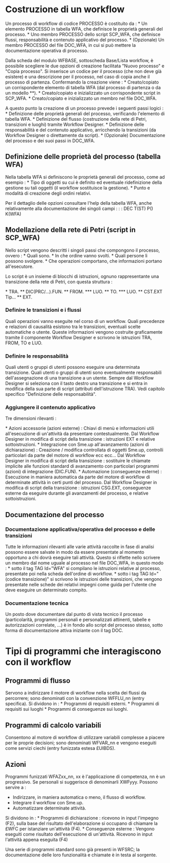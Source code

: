 # Costruzione di un workflow

Un processo di workflow di codice PROCESSO è costituito da : 
 \* Un elemento PROCESSO in tabella WFA, che definisce le proprietà generali del processo.
 \* Uno membro PROCESSO dello script SCP_WFA, che definisce flussi, responsabilità e contenuto applicativo del processo.
 \* (Opzionale) Un membro PROCESSO del file DOC_WFA, in cui si può mettere la documentazione operativa di processo.

Dalla scheda del modulo WFBASE, sottoscheda Base/Lista workflow, è possibile scegliere le due opzioni di creazione facilitata "Nuovo processo" e "Copia processo".
Si inserisce un codice per il processo (che non deve già esistere) e una descrizione per il processo, nel caso di copia anche il processo di partenza.
Confermando la creazione viene : 
 \* Creato/copiato un corrispondente elemento di tabella WFA (dal processo di partenza o da un modello \*\*).
 \* Creato/copiato e inizializzato un corrispondente script in SCP_WFA.
 \* Creato/copiato e inizializzato un membro nel file DOC_WFA.

A questo punto la creazione di un processo prevede i seguenti passi logici : 
 \* Definizione delle proprietà generali del processo, verificando l'elemento di tabella WFA.
 \* Definizione del flusso (costruzione della rete di Petri, transizioni e luoghi) tramite Workflow Designer.
 \* Definizione delle responsabilità e del contenuto applicativo, arricchendo la transizioni (da Workflow Designer o direttamente da script).
 \* (Opzionale) Documentazione del processo e dei suoi passi in DOC_WFA.


## Definizione delle proprietà del processo (tabella WFA)

Nella tabella WFA si definiscono le proprietà generali del processo, come ad esempio : 
 \* Tipo di oggetti su cui è definito ed eventuale ridefinizione della gestione su tali oggetti (il workflow sostituisce la gestione).
 \* Punto e modalità di creazione degli ordini relativi.

Per il dettaglio delle opzioni consultare l'help della tabella WFA, anche relativamente alla documentazione dei singoli campi : 
 :  : DEC T(ST) P() K(WFA)

## Modellazione della rete di Petri (script in SCP_WFA)

Nello script vengono descritti i singoli passi che compongono il processo, ovvero : 
 \* Quali sono.
 \* In che ordine vanno svolti.
 \* Quali persone li possono svolgere.
 \* Che operazioni comportano, che informazioni portano all'esecutore.

Lo script è un insieme di blocchi di istruzioni, ognuno rappresentante una transizione della rete di Petri, con questa struttura : 


 \* TRA.
 \*\* DIC(PRC/...).FUN.
 \*\* FROM.
 \*\*\* LUO.
 \*\* TO.
 \*\*\* LUO.
 \*\* CST.EXT Tip...
 \*\* EXT.


### Definire le transizioni e i flussi
Quali operazioni vanno eseguite nel corso di un workflow.
Quali precedenze e relazioni di causalità esistono tra le transizioni, eventuali scelte automatiche o utente.
Queste informazioni vengono costruite graficamente tramite il componente Workflow Designer e scrivono le istruzioni TRA, FROM, TO e LUO.

### Definire le responsabilità
Quali utenti o gruppi di utenti possono eseguire una determinata transizione.
Quali utenti o gruppi di utenti sono eventualmente responsabili dell'assegnazione di una transizione a un utente.
Sempre dal Workflow Designer si seleziona con il tasto destro una transizione e si entra in modifica della sua parte di script (attributi dell'istruzione TRA).
Vedi capitolo specifico "Definizione delle responsabilità".

### Aggiungere il contenuto applicativo

Tre dimensioni rilevanti : 


 \* Azioni accessorie (azioni esterne) :  Chiavi di menù e informazioni utili all'esecuzione di un'attività da presentare contestualmente.
Dal Workflow Designer in modifica di script della transizione :  istruzioni EXT e relative sottoistruzioni.
 \* Integrazione con Sme.up all'avanzamento (azioni di dichiarazione) :  Creazione / modifica controllata di oggetti Sme.up, controlli particolari da parte del motore di workflow ecc ecc...
Dal Workflow Designer in modifica di script della transizione :  sostituire le chiamate implicite alle funzioni standard di avanzamento con particolari programmi (azioni) di integrazione (DIC.FUN).
 \* Automazione (conseguenze esterne) :  Esecuzione in maniera automatica da parte del motore di workflow di determinate attività in certi punti del processo.
Dal Workflow Designer in modifica di script della transizione :  istruzioni CSG.EXT, conseguenze esterne da eseguire durante gli avanzamenti del processo, e relative sottoistruzioni.


## Documentazione del processo

### Documentazione applicativa/operativa del processo e delle transizioni
Tutte le informazioni rilevanti alle varie attività raccolte in fase di analisi possono essere salvate in modo da essere presentate al momento opportuno a chi dovrà eseguire tali attività.
Questo si riflette nello scrivere un membro dal nome uguale al processo nel file DOC_WFA, in questo modo : 
 \* sotto il tag TAG Id="WFA" si compilano le istruzioni relative al processo, presentate poi nella scheda dell'ordine di workflow.
 \* sotto i tag  TAG Id="(codice transizione)" si scrivono le istruzioni delle transizioni, che vengono presentate nelle schede dei relativi impegni come guida per l'utente che deve eseguire un determinato compito.

### Documentazione tecnica

Un posto dove documentare dal punto di vista tecnico il processo (particolarità, programmi personali e personalizzati attinenti, tabelle e autorizzazioni correlate, ...) è in fondo allo script del processo stesso, sotto forma di documentazione attiva iniziante con il tag DOC.

# Tipi di programmi che interagiscono con il workflow

## Programmi di flusso

Servono a indirizzare il motore di workflow nella scelta dei flussi da percorrere; sono denominati con la convenzione WFFLU_nn (entry specifica).
Si dividono in : 
 \* Programmi di requisiti esterni.
 \* Programmi di requisiti sui luoghi
 \* Programmi di conseguenze sui luoghi.

## Programmi di calcolo variabili
Consentono al motore di workflow di utilizzare variabili complesse a piacere per le proprie decisioni; sono denominati WFVAR_nn e vengono eseguiti come servizi ciechi (entry funizzata estesa £UIBDS).

## Azioni

Programmi funizzati WFAZxx_nn, xx è l'applicazione di competenza, nn è un progressivo.
Se personali si suggerisce di denominarli XWFyyy.
Possono servire a : 

- Indirizzare, in maniera automatica o meno, il flusso di workflow.
- Integrare il workflow con Sme.up.
- Automatizzare determinate attività.


Si dividono in : 
 \* Programmi di dichiarazione :  ricevono in input l'impegno (F2), sulla base del risultato dell'elaborazione si occupano di chiamare la £WFC per istanziare un'attività (F4).
\* Conseguenze esterne :  Vengono eseguiti come risultato dell'esecuzione di un'attività. Ricevono in input l'attività appena eseguita (F4)

Una serie di programmi standard sono già presenti in WFSRC; la documentazione delle loro funzionalità e chiamate è in testa al sorgente.
